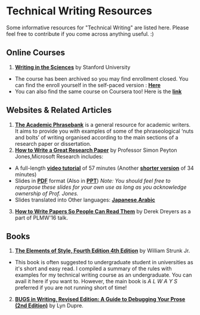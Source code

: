 # Technical Writing Resources
Some informative resources for "Technical Writing" are listed here. Please feel free to contribute if you come across anything useful. :) 


## Online Courses

1.  [**Writing in the Sciences**](http://online.stanford.edu/course/writing-in-the-sciences) by Stanford University
  - The course has been archived so you may find enrollment closed. You can find the enroll yourself in the self-paced version : [**Here**](https://lagunita.stanford.edu/courses/Medicine/SciWrite-SP/SelfPaced/about)
  - You can also find the same course on Coursera too! Here is the [**link**](https://www.coursera.org/learn/sciwrite)

## Websites & Related Articles 

1.  [**The Academic Phrasebank**](http://www.phrasebank.manchester.ac.uk/) is a general resource for academic writers. It aims to provide you with examples of some of the phraseological ‘nuts and bolts’ of writing organised according to the main sections of a research paper or dissertation.
2.  [**How to Write a Great Research Paper**](https://www.microsoft.com/en-us/research/academic-program/write-great-research-paper/) by Professor Simon Peyton Jones,Microsoft Research includes:
  - A full-length [**video tutorial**](https://youtu.be/VK51E3gHENc) of 57 minutes (Another [**shorter version**](https://sms.cam.ac.uk/media/1464870) of 34 minutes)
  - Slides in [**PDF**](https://www.microsoft.com/en-us/research/wp-content/uploads/2016/07/How-to-write-a-great-research-paper.pdf) format (Also in [**PPT**](https://www.microsoft.com/en-us/research/wp-content/uploads/2016/08/How-to-write-a-great-research-paper.pptx))
    _Note: You should feel free to repurpose these slides for your own use as long as you acknowledge ownership of Prof. Jones._
  - Slides translated into Other languages: [**Japanese**](https://www.slideshare.net/kdmsnr/writing-a-paper-seven-suggestions),[**Arabic**](https://translatingright.wordpress.com/2015/08/30/%D9%83%D9%8A%D9%81-%D8%AA%D9%83%D8%AA%D8%A8-%D8%A8%D8%AD%D8%AB%D8%A7%D8%9F-%D8%B4%D8%B1%D8%AD-%D9%85%D8%A8%D8%B3%D8%B7-%D9%85%D9%86-%D8%B5%D8%AF%D9%8A%D9%82%D9%83%D9%85-%D9%81%D9%8A-%D9%85%D9%8A%D9%83/?preview_id=22)
3. [**How to Write Papers So People Can Read Them**](https://people.mpi-sws.org/~dreyer/talks/talk-plmw16.pdf) by Derek Dreyers as a part of PLMW'16 talk.

## Books

1.  [**The Elements of Style, Fourth Edition 4th Edition**](https://www.amazon.com/BUGS-Writing-Revised-Guide-Debugging/dp/020137921X) by William Strunk Jr.
  - This book is often suggested to undergraduate student in universities as it's short and easy read. I compiled a summary of the rules with examples for my technical writing course as an undergraduate. You can avail it here if you want to. However, the main book is _A L W A Y S_ preferred if you are not running short of time!
2.  [**BUGS in Writing, Revised Edition: A Guide to Debugging Your Prose (2nd Edition)**](https://www.amazon.com/BUGS-Writing-Revised-Guide-Debugging/dp/020137921X) by Lyn Dupre. 
